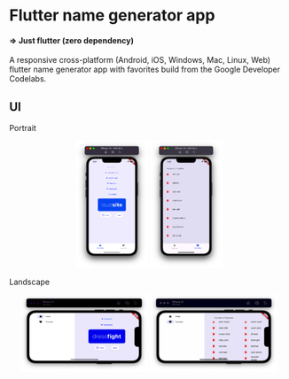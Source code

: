 # Flutter name generator app 
#### &DoubleRightArrow; Just flutter (zero dependency)

A responsive cross-platform (Android, iOS, Windows, Mac, Linux, Web) flutter name generator app with favorites build from the Google Developer Codelabs.

## UI
<p>Portrait</p>
<p align="center">
<img src="https://github.com/mmattklaus/flutter-name-gen/blob/master/images/1.png?raw=true" width="130" height="230" alt="Generator screen">

<img alt="Favorites screen" src="https://github.com/mmattklaus/flutter-name-gen/blob/master/images/2.png?raw=true"  width="130" height="230">
</p>

<p>Landscape</p>
<p align="center">
<img alt="Generator screen (lanscape)" src="https://github.com/mmattklaus/flutter-name-gen/blob/master/images/3.png?raw=true"  height="140" width="230">

<img alt="Favorites screen (landscape)" src="https://github.com/mmattklaus/flutter-name-gen/blob/master/images/4.png?raw=true"  width="230" height="140">
</p>